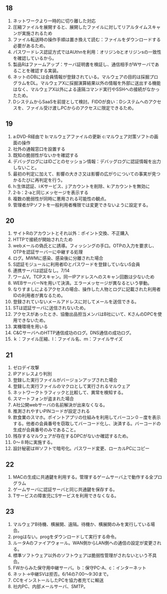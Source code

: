 ## 18

1. ネットワークより一時的に切り離した対応
2. 圧縮ファイルを展開すると、展開したファイルに対してリアルタイムスキャンが実施されるため
3. ファイル転送時の操作手順は置き換えて読む：ファイルをダウンロードする必要があるため。
4. パスワードレス認証方式ではAUthnを利用：オリジンbとオリジンsの一致性を確認しているから。
5. 製品Rはファームアップ：サーバ証明書を検証し、通信相手がWサーバであることを確認する実装。
6. ネットのDBには会員情報が登録されている。マルウェアの目的は採掘プログラムをDL。マルウェアXに採掘演算結果以外の情報を外部に送出する機能はなく、マルウェアX以外による遠隔コマンド実行やSSHへの接続がなかったため。
7. DシステムからSaaSを前提として検討。FIDOが良い：Dシステムへのアクセスを、ファイル受け渡しPCからのアクセスに限定できるため。

## 19

1. a:DVD-R経由で b:マルウェアファイルの更新 c:マルウェア対策ソフトの画面の操作
2. 社外の通報窓口を設置する
3. 既知の脆弱性がないかを確認する
4. デバッグログにはIDごとのセッション情報：デバッグログに認証情報を出力しないこと。
5. 最初の判定に加えて、影響の大きさ又は影響の広がりについての事実が見つかるたびに再判定を行う。
6. h:生体認証、i:Kサービス、j:アカウントを削除、k:アカウントを無効に
7. 2-b：2-aと同じメッセージを表示する
8. 複数の脆弱性が同時に悪用される可能性の観点。
9. 管理者がPソフトを一般利用者権限では変更できないように設定する。

## 20

1. サイトRのアカウントとそれ以外：ポイント交換、不正購入
2. HTTPで接続が開始されたため
3. webメールの偽氏とに誘導。フィッシングの手口。OTPの入力を要求し、OTPを認証サーバーに中継する処理
4. ログ。MWMに感染、感染後に分離された場合
5. S認証モジュールに利用者IDとパスワードを登録していないS会員
6. 連携サーバは認証なし。7/14
7. ワームV。TCPスキャン。同一IPアドレスへのスキャン回数は少ないため
8. WEBサーバーNを用いて決済。エラーメッセージが異なるという挙動。
9. なりすましによるアクセスの場合、操作した人物とログに記載された利用者IDの利用者が異なるため。
10. 登録されていないメールアドレスに対してメールを送信できる。
11. STは認証サーバに送信されないため。
12. アクセスがあったとき、協働出品担当メンバはB社にいて、KさんのDPCを使用できないため。
13. 実機環境を用いる
14. C&CサーバへのHTTP通信成功のログ。DNS通信の成功ログ。
15. ｋ：ファイル圧縮、l：ファイル名、ｍ：ファイルサイズ

## 21

1. ゼロデイ攻撃
2. IPアドレスより判別
3. 登録した実行ファイルがバージョンアップされた場合
4. 登録した実行ファイルのマクロとして実行されるマルウェア
5. ネットワークトラフィックと比較して、異常を検知する。
6. スマートフォンが盗まれた場合
7. A社公開webサーバの名前解決が出来なくなる。
8. 推測されやすいPINコードが設定される
9. 飲食業のスマホ。ポイントアプリの仕組みを利用してバーコン０－度を表示する。他者の会員番号を窃取してバーコード化し、決済する。バーコードの生成が会員番号のみであること。
10. 残存するマルウェアが存在するDPCがないか確認するため。
11. 0～８時に実施する。
12. 設計秘密はWソフトで暗号化。パスワード変更、ローカルPCにコピー

## 22

1. MACの生成に共通鍵を利用する。管理するゲームサーバ上で動作する全プログラム
2. ゲームサーバに認証サーバと同じ共通鍵を保存する。
3. Tサービスの障害児にSサービスを利用できなくなる。

## 23

1. マルウェアB待機、横展開、遠隔。待機か、横展開のみを実行している場合。
2. progはない。progをダウンロードして実行する命令。
3. ルータAのファイアウォール。WAN側からLAN側への通信の設定が変更される。
4. 標準ソフトウェア以外のソフトウェアは脆弱性管理がされないという不具合。
5. FWからみた保守用中継サーバ。ｂ：保守PC-A、c：インターネット
6. ネット→中継SVは拒否。6/14の7:00～9:30まで。
7. CCをインストールしたPCを協力者充てに輸送
8. 社内PC、内部メールサーバ、SMTP。
